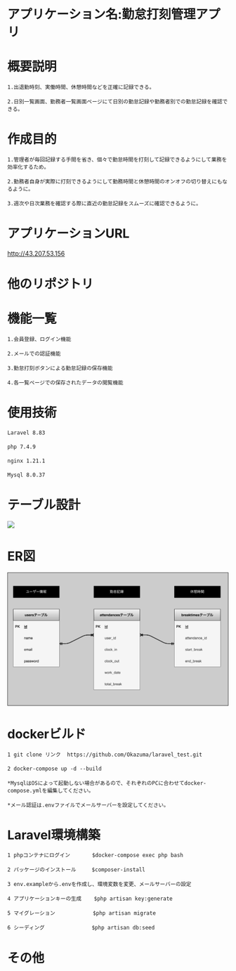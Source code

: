 アプリケーション名:勤怠打刻管理アプリ
=====

概要説明
=====
    1.出退勤時刻、実働時間、休憩時間などを正確に記録できる。

    2.日別一覧画面、勤務者一覧画面ページにて日別の勤怠記録や勤務者別での勤怠記録を確認できる。



作成目的
=====
    1.管理者が毎回記録する手間を省き、個々で勤怠時間を打刻して記録できるようにして業務を効率化するため。

    2.勤務者自身が実際に打刻できるようにして勤務時間と休憩時間のオンオフの切り替えにもなるように。

    3.週次や日次業務を確認する際に直近の勤怠記録をスムーズに確認できるように。


アプリケーションURL
=====

http://43.207.53.156


他のリポジトリ
=====



機能一覧
=====
    1.会員登録、ログイン機能

    2.メールでの認証機能

    3.勤怠打刻ボタンによる勤怠記録の保存機能

    4.各一覧ページでの保存されたデータの閲覧機能



使用技術
=====
    Laravel 8.83

    php 7.4.9

    nginx 1.21.1

    Mysql 8.0.37



テーブル設計
=====

<img width="631" src="https://github.com/Okazuma/laravel-mocktest/assets/160417297/32cbfad3-0b5a-4085-b389-732e20afb991">

ER図
=====

![alt text](mocktest-ER.png)



dockerビルド
=====
    1 git clone リンク  https://github.com/Okazuma/laravel_test.git

    2 docker-compose up -d --build

    *MysqlはOSによって起動しない場合があるので、それぞれのPCに合わせてdocker-compose.ymlを編集してください。

    *メール認証は.envファイルでメールサーバーを設定してください。



Laravel環境構築
=====
    1 phpコンテナにログイン       $docker-compose exec php bash

    2 パッケージのインストール     $composer-install

    3 env.exampleから.envを作成し、環境変数を変更、メールサーバーの設定

    4 アプリケーションキーの生成    $php artisan key:generate

    5 マイグレーション            $php artisan migrate

    6 シーディング               $php artisan db:seed


その他
=====